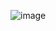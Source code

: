 ![image](https://github.com/jose124-max/pruebarecicle/assets/71517461/fb92c5a5-008f-4048-b41a-5ad678c7eabc)
